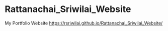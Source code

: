 # Rattanachai_Sriwilai_Website

My Portfolio Website
https://rsriwilai.github.io/Rattanachai_Sriwilai_Website/
